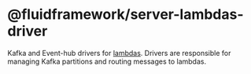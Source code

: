 # @fluidframework/server-lambdas-driver

Kafka and Event-hub drivers for [lambdas](../lambdas). Drivers are responsible for managing Kafka partitions and routing messages to lambdas.